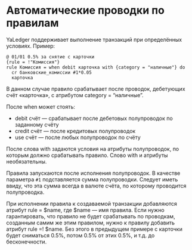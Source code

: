 # Автоматические проводки по правилам

YaLedger поддерживает выполнение транзакций при определённых условиях.
Пример:

    @ 01/01 0.5% за снятие с карточки
    {rule = !"Комиссия"}
    rule Комиссия = when debit карточка with {category = "наличные"} do
      cr банковские_комиссии #1*0.05
      карточка

В данном случае правило срабатывает после проводок, дебетующих счёт
«карточка», с атрибутом category = “наличные”.

После when может стоять:

-   debit счёт — срабатывает после дебетовых полупроводок по заданному
    счёту
-   credit счёт — после кредитовых полупроводок
-   use счёт — после любых полупроводок по счёту

После слова with задаются условия на атрибуты полупроводок, по которым
должно срабатывать правило. Слово with и атрибуты необязательны.

Правила запускаются после исполнения полупроводок. В качестве параметра
`#1` подставляется сумма полупроводки. Следует иметь ввиду, что эта
сумма всегда в валюте счёта, по которому проводится полупроводка.

При исполнении правила к создаваемой транзакции добавляются атрибут rule
= $name, где $name — имя правила. Если нужно гарантировать, что правило
не будет срабатывать по проводкам, созданным самим же этим правилом,
нужно к правилу добавить атрибут rule =! $name. Без этого в предыдущем
примере с карточки будет сниматься 0.5%, потом 0.5% от этих 0.5%, и т.д.
до бесконечности.
